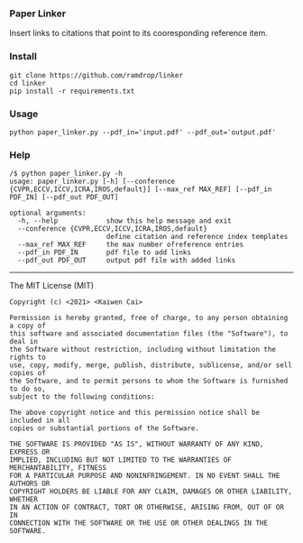 ### Paper Linker

Insert links to citations that point to its cooresponding reference item.

### Install
```shell
git clone https://github.com/ramdrop/linker
cd linker
pip install -r requirements.txt
```

### Usage
``` shell
python paper_linker.py --pdf_in='input.pdf' --pdf_out='output.pdf'

```

### Help
```shell
/$ python paper_linker.py -h
usage: paper_linker.py [-h] [--conference {CVPR,ECCV,ICCV,ICRA,IROS,default}] [--max_ref MAX_REF] [--pdf_in PDF_IN] [--pdf_out PDF_OUT]

optional arguments:
  -h, --help            show this help message and exit
  --conference {CVPR,ECCV,ICCV,ICRA,IROS,default}
                        define citation and reference index templates
  --max_ref MAX_REF     the max number ofreference entries
  --pdf_in PDF_IN       pdf file to add links
  --pdf_out PDF_OUT     output pdf file with added links
```


---
The MIT License (MIT)


    Copyright (c) <2021> <Kaiwen Cai>

    Permission is hereby granted, free of charge, to any person obtaining a copy of
    this software and associated documentation files (the "Software"), to deal in
    the Software without restriction, including without limitation the rights to
    use, copy, modify, merge, publish, distribute, sublicense, and/or sell copies of
    the Software, and to permit persons to whom the Software is furnished to do so,
    subject to the following conditions:

    The above copyright notice and this permission notice shall be included in all
    copies or substantial portions of the Software.

    THE SOFTWARE IS PROVIDED "AS IS", WITHOUT WARRANTY OF ANY KIND, EXPRESS OR
    IMPLIED, INCLUDING BUT NOT LIMITED TO THE WARRANTIES OF MERCHANTABILITY, FITNESS
    FOR A PARTICULAR PURPOSE AND NONINFRINGEMENT. IN NO EVENT SHALL THE AUTHORS OR
    COPYRIGHT HOLDERS BE LIABLE FOR ANY CLAIM, DAMAGES OR OTHER LIABILITY, WHETHER
    IN AN ACTION OF CONTRACT, TORT OR OTHERWISE, ARISING FROM, OUT OF OR IN
    CONNECTION WITH THE SOFTWARE OR THE USE OR OTHER DEALINGS IN THE SOFTWARE.